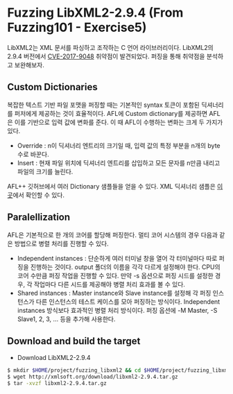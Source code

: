 Fuzzing LibXML2-2.9.4 (From Fuzzing101 - Exercise5)
===================================================
LibXML2는 XML 문서를 파싱하고 조작하는 C 언어 라이브러리이다. LibXML2의 2.9.4 버전에서 [CVE-2017-9048](https://knvd.krcert.or.kr/elkDetail.do?CVEID=CVE-2017-9048&jvn=&CVEID=CNNVD-201705-873&dilen=60c07b30dd82393915a825e4) 취약점이 발견되었다. 퍼징을 통해 취약점을 분석하고 보완해보자. 

## Custom Dictionaries
복잡한 텍스트 기반 파일 포맷을 퍼징할 때는 기본적인 syntax 토큰이 포함된 딕셔너리를 퍼저에게 제공하는 것이 효율적이다. AFL에 Custom dictionary를 제공하면 AFL은 이를 기반으로 입력 값에 변화를 준다. 이 때 AFL이 수행하는 변화는 크게 두 가지가 있다.
- Override : n이 딕셔너리 엔트리의 크기일 때, 입력 값의 특정 부분을 n개의 byte 수로 바꾼다.
- Insert : 현재 파일 위치에 딕셔너리 엔트리를 삽입하고 모든 문자를 n만큼 내리고 파일의 크기를 늘린다. 

AFL++ 깃허브에서 여러 Dictionary 샘플들을 얻을 수 있다. XML 딕셔너리 샘플은 [이곳](https://github.com/AFLplusplus/AFLplusplus/blob/stable/dictionaries/xml.dict)에서 확인할 수 있다.

## Paralellization
AFL은 기본적으로 한 개의 코어를 할당해 퍼징한다. 멀티 코어 시스템의 경우 다음과 같은 방법으로 병렬 처리를 진행할 수 있다. 
- Independent instances : 단순하게 여러 터미널 창을 열어 각 터미널마다 따로 퍼징을 진행하는 것이다. output 폴더의 이름을 각각 다르게 설정해야 한다. CPU의 코어 수만큼 퍼징 작업을 진행할 수 있다. 만약 -s 옵션으로 퍼징 시드를 설정한 경우, 각 작업마다 다른 시드를 제공해야 병렬 처리 효과를 볼 수 있다.
- Shared instances : Master instance와 Slave instance를 설정해 각 퍼징 인스턴스가 다른 인스턴스의 테스트 케이스를 모아 퍼징하는 방식이다. Independent instances 방식보다 효과적인 병렬 처리 방식이다. 퍼징 옵션에 -M Master, -S Slave1, 2, 3, ... 등을 추가해 사용한다. 

## Download and build the target
* Download LibXML2-2.9.4
```bash
$ mkdir $HOME/project/fuzzing_libxml2 && cd $HOME/project/fuzzing_libxml2
$ wget http://xmlsoft.org/download/libxml2-2.9.4.tar.gz
$ tar -xvzf libxml2-2.9.4.tar.gz
```
